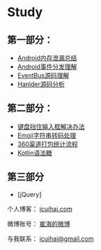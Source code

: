# Study

## 第一部分：
 * [Android内存泄漏总结](https://github.com/icuihai/understanding/blob/master/Android%E5%86%85%E5%AD%98%E6%B3%84%E6%BC%8F.md)
 * [Android事件分发理解](https://github.com/icuihai/understanding/blob/master/Android%E4%BA%8B%E4%BB%B6%E5%88%86%E5%8F%91%E7%90%86%E8%A7%A3.md)
 * [EventBus源码理解](https://github.com/icuihai/understanding/blob/master/EventBus/EventBus.md)
 * [Hanlder源码分析](https://github.com/icuihai/understanding/blob/master/Handler/Handler.md)
 
 ## 第二部分：
 * [键盘挡住输入框解决办法](https://github.com/icuihai/understanding/blob/master/%E9%94%AE%E7%9B%98%E6%8C%A1%E4%BD%8F%E8%BE%93%E5%85%A5%E6%A1%86%E8%A7%A3%E5%86%B3%E5%8A%9E%E6%B3%95)
 * [Emoji字符串转码处理](https://github.com/icuihai/Understanding/blob/master/Utils/Unicode.md)
 * [360渠道打包统计流程](https://github.com/icuihai/understanding/blob/master/360%E6%B8%A0%E9%81%93%E6%89%93%E5%8C%85%E6%B5%81%E7%A8%8B)
 * [Kotlin语法糖](https://github.com/icuihai/understanding/blob/master/Kotlin/Kotlin.md)
 
 ## 第三部分
 * [jQuery]

个人博客：
[icuihai.com](http://icuihai.com/)

微博账号：
[崔海的微博](https://weibo.com/icuihai)

与我联系：
icuihai@gmail.com
